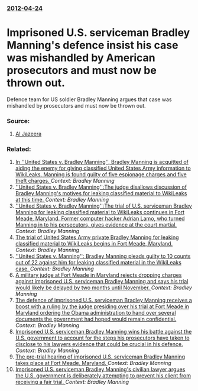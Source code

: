 ### [2012-04-24](/news/2012/04/24/index.md)

# Imprisoned U.S. serviceman Bradley Manning's defence insist his case was mishandled by American prosecutors and must now be thrown out. 

Defence team for US soldier Bradley Manning argues that case was mishandled by prosecutors and must now be thrown out.


### Source:

1. [Al Jazeera](http://www.aljazeera.com/news/americas/2012/04/2012424171319480942.html)

### Related:

1. [In ''United States v. Bradley Manning'', Bradley Manning is acquitted of aiding the enemy for giving classified United States Army information to WikiLeaks. Manning is found guilty of five espionage charges and five theft charges.  ](/news/2013/07/30/in-united-states-v-bradley-manning-bradley-manning-is-acquitted-of-aiding-the-enemy-for-giving-classified-united-states-army-informati.md) _Context: Bradley Manning_
2. [''United States v. Bradley Manning'':The judge disallows discussion of Bradley Manning's motives for leaking classified material to WikiLeaks at this time. ](/news/2013/06/5/united-states-v-bradley-manning-pthe-judge-disallows-discussion-of-bradley-manning-s-motives-for-leaking-classified-material-to-wikilea.md) _Context: Bradley Manning_
3. [''United States v. Bradley Manning'':The trial of U.S. serviceman Bradley Manning for leaking classified material to WikiLeaks continues in Fort Meade, Maryland. Former computer hacker Adrian Lamo, who turned Manning in to his persecutors, gives evidence at the court martial. ](/news/2013/06/4/united-states-v-bradley-manning-pthe-trial-of-u-s-serviceman-bradley-manning-for-leaking-classified-material-to-wikileaks-continues-in.md) _Context: Bradley Manning_
4. [The trial of United States Army private Bradley Manning for leaking classified material to WikiLeaks begins in Fort Meade, Maryland. ](/news/2013/06/3/the-trial-of-united-states-army-private-bradley-manning-for-leaking-classified-material-to-wikileaks-begins-in-fort-meade-maryland.md) _Context: Bradley Manning_
5. [''United States v. Manning'': Bradley Manning pleads guilty to 10 counts out of 22 against him for leaking classified material in the WikiLeaks case. ](/news/2013/02/28/united-states-v-manning-bradley-manning-pleads-guilty-to-10-counts-out-of-22-against-him-for-leaking-classified-material-in-the-wikile.md) _Context: Bradley Manning_
6. [A military judge at Fort Meade in Maryland rejects dropping charges against imprisoned U.S. serviceman Bradley Manning and says his trial would likely be delayed by two months until November. ](/news/2012/06/8/a-military-judge-at-fort-meade-in-maryland-rejects-dropping-charges-against-imprisoned-u-s-serviceman-bradley-manning-and-says-his-trial-wo.md) _Context: Bradley Manning_
7. [The defence of imprisoned U.S. serviceman Bradley Manning receives a boost with a ruling by the judge presiding over his trial at Fort Meade in Maryland ordering the Obama administration to hand over several documents the government had hoped would remain confidential. ](/news/2012/06/6/the-defence-of-imprisoned-u-s-serviceman-bradley-manning-receives-a-boost-with-a-ruling-by-the-judge-presiding-over-his-trial-at-fort-meade.md) _Context: Bradley Manning_
8. [Imprisoned U.S. serviceman Bradley Manning wins his battle against the U.S. government to account for the steps his prosecutors have taken to disclose to his lawyers evidence that could be crucial in his defence. ](/news/2012/06/26/imprisoned-u-s-serviceman-bradley-manning-wins-his-battle-against-the-u-s-government-to-account-for-the-steps-his-prosecutors-have-taken-t.md) _Context: Bradley Manning_
9. [The pre-trial hearing of imprisoned U.S. serviceman Bradley Manning takes place at Fort Meade, Maryland. ](/news/2012/06/25/the-pre-trial-hearing-of-imprisoned-u-s-serviceman-bradley-manning-takes-place-at-fort-meade-maryland.md) _Context: Bradley Manning_
10. [Imprisoned U.S. serviceman Bradley Manning's civilian lawyer argues the U.S. government is deliberately attempting to prevent his client from receiving a fair trial. ](/news/2012/06/24/imprisoned-u-s-serviceman-bradley-manning-s-civilian-lawyer-argues-the-u-s-government-is-deliberately-attempting-to-prevent-his-client-fro.md) _Context: Bradley Manning_
